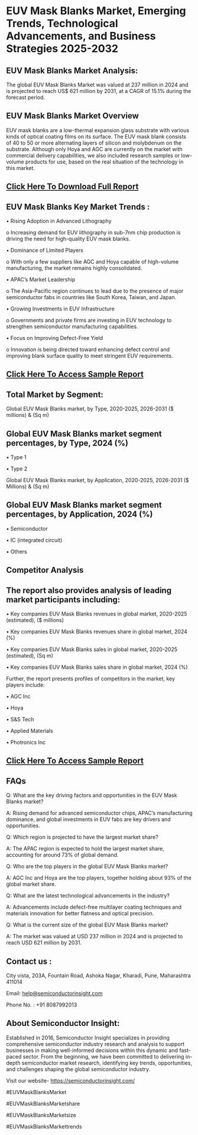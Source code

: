 EUV Mask Blanks Market, Emerging Trends, Technological Advancements, and Business Strategies 2025-2032
=
EUV Mask Blanks Market Analysis:
-
The global EUV Mask Blanks Market was valued at 237 million in 2024 and is projected to reach US$ 621 million by 2031, at a CAGR of 15.1% during the forecast period.

EUV Mask Blanks Market Overview
-
EUV mask blanks are a low-thermal expansion glass substrate with various kinds of optical coating films on its surface. The EUV mask blank consists of 40 to 50 or more alternating layers of silicon and molybdenum on the substrate. Although only Hoya and AGC are currently on the market with commercial delivery capabilities, we also included research samples or low-volume products for use, based on the real situation of the technology in this market.

[Click Here To Download Full Report](https://semiconductorinsight.com/report/euv-mask-blanks-market/)
-
EUV Mask Blanks Key Market Trends  :
-
•	Rising Adoption in Advanced Lithography

o	Increasing demand for EUV lithography in sub-7nm chip production is driving the need for high-quality EUV mask blanks.

•	Dominance of Limited Players

o	With only a few suppliers like AGC and Hoya capable of high-volume manufacturing, the market remains highly consolidated.

•	APAC’s Market Leadership

o	The Asia-Pacific region continues to lead due to the presence of major semiconductor fabs in countries like South Korea, Taiwan, and Japan.

•	Growing Investments in EUV Infrastructure

o	Governments and private firms are investing in EUV technology to strengthen semiconductor manufacturing capabilities.

•	Focus on Improving Defect-Free Yield

o	Innovation is being directed toward enhancing defect control and improving blank surface quality to meet stringent EUV requirements.

[Click Here To Access Sample Report](https://semiconductorinsight.com/download-sample-report/?product_id=90936)
-
Total Market by Segment:
-
Global EUV Mask Blanks market, by Type, 2020-2025, 2026-2031 ($ millions) & (Sq m)

Global EUV Mask Blanks market segment percentages, by Type, 2024 (%)
-
•	Type 1

•	Type 2

Global EUV Mask Blanks market, by Application, 2020-2025, 2026-2031 ($ Millions) & (Sq m)

Global EUV Mask Blanks market segment percentages, by Application, 2024 (%)
-
•	Semiconductor

•	IC (integrated circuit)

•	Others

Competitor Analysis
-
The report also provides analysis of leading market participants including:
-
•	Key companies EUV Mask Blanks revenues in global market, 2020-2025 (estimated), ($ millions)

•	Key companies EUV Mask Blanks revenues share in global market, 2024 (%)

•	Key companies EUV Mask Blanks sales in global market, 2020-2025 (estimated), (Sq m)

•	Key companies EUV Mask Blanks sales share in global market, 2024 (%)

Further, the report presents profiles of competitors in the market, key players include:

•	AGC Inc

•	Hoya

•	S&S Tech

•	Applied Materials

•	Photronics Inc

[Click Here To Access Sample Report](https://semiconductorinsight.com/download-sample-report/?product_id=90936)
-
FAQs
-
Q: What are the key driving factors and opportunities in the EUV Mask Blanks market?

A: Rising demand for advanced semiconductor chips, APAC’s manufacturing dominance, and global investments in EUV fabs are key drivers and opportunities.

Q: Which region is projected to have the largest market share?

A: The APAC region is expected to hold the largest market share, accounting for around 73% of global demand.

Q: Who are the top players in the global EUV Mask Blanks market?

A: AGC Inc and Hoya are the top players, together holding about 93% of the global market share.

Q: What are the latest technological advancements in the industry?

A: Advancements include defect-free multilayer coating techniques and materials innovation for better flatness and optical precision.

Q: What is the current size of the global EUV Mask Blanks market?

A: The market was valued at USD 237 million in 2024 and is projected to reach USD 621 million by 2031.

Contact us : 
-
City vista, 203A, Fountain Road, Ashoka Nagar, Kharadi, Pune, Maharashtra 411014

Email: help@semiconductorinsight.com

Phone No. : +91 8087992013

About Semiconductor Insight:
-
Established in 2016, Semiconductor Insight specializes in providing comprehensive semiconductor industry research and analysis to support businesses in making well-informed decisions within this dynamic and fast-paced sector. From the beginning, we have been committed to delivering in-depth semiconductor market research, identifying key trends, opportunities, and challenges shaping the global semiconductor industry.

Visit our website- https://semiconductorinsight.com/

#EUVMaskBlanksMarket 

#EUVMaskBlanksMarketshare

#EUVMaskBlanksMarketsize

#EUVMaskBlanksMarkettrends 
 
 

